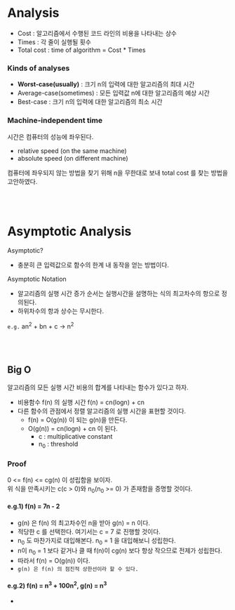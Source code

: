 # Analysis

* Cost : 알고리즘에서 수행된 코드 라인의 비용을 나타내는 상수
* Times : 각 줄이 실행될 횟수
* Total cost :  time of algorithm = Cost * Times

### Kinds of analyses

* <b>Worst-case(usually)</b> : 크기 n의 입력에 대한 알고리즘의 최대 시간
* Average-case(sometimes) : 모든 입력값 n에 대한 알고리즘의 예상 시간
* Best-case : 크기 n의 입력에 대한 알고리즘의 최소 시간

### Machine-independent time

시간은 컴퓨터의 성능에 좌우된다.
  * relative speed (on the same machine)
  * absolute speed (on different machine)

컴퓨터에 좌우되지 않는 방법을 찾기 위해 n을 무한대로 보내 total cost 를 찾는 방법을 고안하였다.

<br/><br/>

# Asymptotic Analysis

Asymptotic?
  * 충분히 큰 입력값으로 함수의 한계 내 동작을 얻는 방법이다.

Asymptotic Notation
* 알고리즘의 실행 시간 증가 순서는 실행시간을 설명하는 식의 최고차수의 항으로 정의된다.
* 하위차수의 항과 상수는 무시한다.

`e.g.` an<sup>2</sup> + bn + c -> n<sup>2</sup>

<br/><br/>

## Big O

알고리즘의 모든 실행 시간 비용의 합계를 나타내는 함수가 있다고 하자.

* 비용함수 f(n) 의 실행 시간 f(n) = cn(logn) + cn
* 다른 함수의 관점에서 정렬 알고리즘의 실행 시간을 표현할 것이다.
  * f(n) = O(g(n)) 이 되는 g(n)을 만든다.
  * O(g(n)) = cn(logn) + cn 이 된다.
    * c : multiplicative constant
    * n<sub>0</sub> : threshold

### Proof

0 <= f(n) <= cg(n) 이 성립함을 보이자.  
위 식을 만족시키는 c(c > 0)와 n<sub>0</sub>(n<sub>0</sub> >= 0) 가 존재함을 증명할 것이다.

#### e.g.1) f(n) = 7n - 2
  * g(n) 은 f(n) 의 최고차수인 n을 받아 g(n) = n 이다.
  * 적당한 c 를 선택한다. 여기서는 c = 7 로 진행할 것이다.
  * n<sub>0</sub> 도 마찬가지로 대입해본다. n<sub>0</sub> = 1 을 대입해보니 성립한다.
  * n이 n<sub>0</sub> = 1 보다 같거나 클 때 f(n)이 cg(n) 보다 항상 작으므로 전제가 성립한다.
  * 따라서 f(n) = O(g(n)) 이다.
  * `g(n) 은 f(n) 의 점진적 상한선이라 할 수 있다.`

#### e.g.2) f(n) = n<sup>3</sup> + 100n<sup>2</sup>, g(n) = n<sup>3</sup>
  * 
